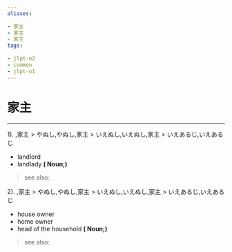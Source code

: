 ```yaml
---
aliases:
    
- 家主
- 家主
- 家主
tags:
    
- jlpt-n2
- common
- jlpt-n1
---
```


# 家主
---
1).
,家主 > やぬし,やぬし,家主 > いえぬし,いえぬし,家主 > いえあるじ,いえあるじ

- landlord
- landlady
**( Noun;)**
> see also: 
            
2).
,家主 > やぬし,やぬし,家主 > いえぬし,いえぬし,家主 > いえあるじ,いえあるじ

- house owner
- home owner
- head of the household
**( Noun;)**
> see also: 
            